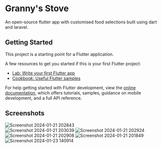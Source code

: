 # Granny's Stove

An open-source flutter app with customised food selections built using dart and laravel.

## Getting Started

This project is a starting point for a Flutter application.

A few resources to get you started if this is your first Flutter project:

- [Lab: Write your first Flutter app](https://docs.flutter.dev/get-started/codelab)
- [Cookbook: Useful Flutter samples](https://docs.flutter.dev/cookbook)

For help getting started with Flutter development, view the
[online documentation](https://docs.flutter.dev/), which offers tutorials,
samples, guidance on mobile development, and a full API reference.

## Screenshots
![Screenshot 2024-01-21 202843](https://github.com/Godhuli11/Granny-stove_app/assets/85281252/3db2347b-c83f-4e4d-a787-837784cd07da)  
![Screenshot 2024-01-21 203039](https://github.com/Godhuli11/Granny-stove_app/assets/85281252/0eebb7d2-c008-4b5f-9bd3-64be13d79c72)
![Screenshot 2024-01-21 202924](https://github.com/Godhuli11/Granny-stove_app/assets/85281252/58aeaa22-f97c-4d35-8cbc-794480ebf664)
![Screenshot 2024-01-21 202908](https://github.com/Godhuli11/Granny-stove_app/assets/85281252/f303a8db-76f8-4708-b309-4fc22a168090)
![Screenshot 2024-01-21 201849](https://github.com/Godhuli11/Granny-stove_app/assets/85281252/6517bd8d-b867-46fa-8755-fe66960529fe)
![Screenshot 2024-01-23 140914](https://github.com/Godhuli11/Granny-stove_app/assets/85281252/b79eaba2-bad1-424c-b3e6-7aae86edb16d)



